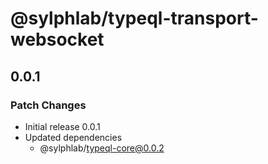 # @sylphlab/typeql-transport-websocket

## 0.0.1

### Patch Changes

- Initial release 0.0.1
- Updated dependencies
  - @sylphlab/typeql-core@0.0.2
